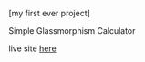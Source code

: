[my first ever project]

Simple Glassmorphism Calculator

live site <a href="https://aesthetic-squirrel-e4298a.netlify.app/" target=_blank>here</a>
